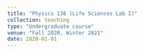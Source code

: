 ```yaml
---
title: "Physics 136 (Life Sciences Lab I)"
collection: teaching
type: "Undergraduate course"
venue: "Fall 2020, Winter 2021"
date: 2020-01-01
---
```

